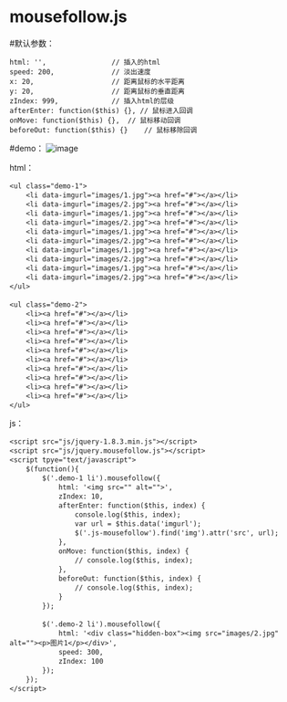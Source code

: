 # mousefollow.js

#默认参数：

	html: '',                // 插入的html
	speed: 200,              // 淡出速度
	x: 20,                   // 距离鼠标的水平距离
	y: 20,                   // 距离鼠标的垂直距离
	zIndex: 999,             // 插入html的层级
	afterEnter: function($this) {}, // 鼠标进入回调
	onMove: function($this) {},  // 鼠标移动回调
	beforeOut: function($this) {}    // 鼠标移除回调

#demo：
![image](https://github.com/YuTingtao/mousefollow.js/blob/master/dist/images/eg-1.gif)

html：

	<ul class="demo-1">
		<li data-imgurl="images/1.jpg"><a href="#"></a></li>
		<li data-imgurl="images/2.jpg"><a href="#"></a></li>
		<li data-imgurl="images/1.jpg"><a href="#"></a></li>
		<li data-imgurl="images/2.jpg"><a href="#"></a></li>
		<li data-imgurl="images/1.jpg"><a href="#"></a></li>
		<li data-imgurl="images/2.jpg"><a href="#"></a></li>
		<li data-imgurl="images/1.jpg"><a href="#"></a></li>
		<li data-imgurl="images/2.jpg"><a href="#"></a></li>
		<li data-imgurl="images/1.jpg"><a href="#"></a></li>
		<li data-imgurl="images/2.jpg"><a href="#"></a></li>
	</ul>
  
	<ul class="demo-2">
		<li><a href="#"></a></li>
		<li><a href="#"></a></li>
		<li><a href="#"></a></li>
		<li><a href="#"></a></li>
		<li><a href="#"></a></li>
		<li><a href="#"></a></li>
		<li><a href="#"></a></li>
		<li><a href="#"></a></li>
		<li><a href="#"></a></li>
		<li><a href="#"></a></li>
	</ul>
  
  js：
  
	<script src="js/jquery-1.8.3.min.js"></script>
	<script src="js/jquery.mousefollow.js"></script>
	<script tpye="text/javascript">
    	$(function(){
		    $('.demo-1 li').mousefollow({
                html: '<img src="" alt="">',
                zIndex: 10,
                afterEnter: function($this, index) {
                    console.log($this, index);
                    var url = $this.data('imgurl');
                    $('.js-mousefollow').find('img').attr('src', url);
                },
                onMove: function($this, index) {
                    // console.log($this, index);
                },
                beforeOut: function($this, index) {
                    // console.log($this, index);
                }
            });
        
            $('.demo-2 li').mousefollow({
                html: '<div class="hidden-box"><img src="images/2.jpg" alt=""><p>图片1</p></div>',
                speed: 300,
                zIndex: 100
            });
	    });
	</script>

